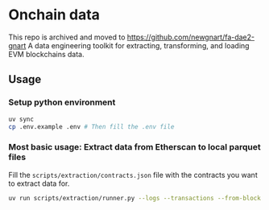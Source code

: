 # Onchain data
This repo is archived and moved to https://github.com/newgnart/fa-dae2-gnart
A data engineering toolkit for extracting, transforming, and loading EVM blockchains data.

## Usage
### Setup python environment
```bash
uv sync
cp .env.example .env # Then fill the .env file
```

### Most basic usage: Extract data from Etherscan to local parquet files
Fill the `scripts/extraction/contracts.json` file with the contracts you want to extract data for.
```bash
uv run scripts/extraction/runner.py --logs --transactions --from-block 18000000 --to-block 19000000 # or just --logs or --transactions, if --from-block defaulted to the contract creation block, --to-block defaulted to the latest block
```


